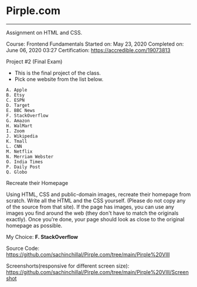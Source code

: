 # Pirple.com
---

Assignment on HTML and CSS.



Course: Frontend Fundamentals
Started on: May 23, 2020 
Completed on: June 06, 2020 03:27
Certification: https://accredible.com/19073813

Project #2 (Final Exam)
  - This is the final project of the class.
  - Pick one website from the list below.
 
```
A. Apple
B. Etsy
C. ESPN
D. Target
E. BBC News
F. StackOverflow
G. Amazon
H. WalMart
I. Zoom
J. Wikipedia
K. Tmall
L. CNN
M. Netflix
N. Merriam Webster
O. India Times
P. Daily Post
Q. Globo
```

Recreate their Homepage

Using HTML, CSS and public-domain images, recreate their homepage from scratch. Write all the HTML and the CSS yourself. (Please do not copy any of the source from that site). If the page has images, you can use any images you find around the web (they don't have to match the originals exactly). Once you're done, your page should look as close to the original homepage as possible.

My Choice: **F. StackOverflow**

Source Code:
https://github.com/sachinchillal/Pirple.com/tree/main/Pirple%20VIII

Screenshorts(responsive for different screen size):
https://github.com/sachinchillal/Pirple.com/tree/main/Pirple%20VIII/Screenshot
